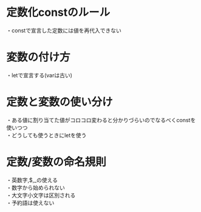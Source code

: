 # 定数化constのルール
・constで宣言した定数には値を再代入できない

# 変数の付け方
・letで宣言する(varは古い)


# 定数と変数の使い分け
・ある値に割り当てた値がコロコロ変わると分かりづらいのでなるべくconstを使いつつ  
・どうしても使うときにletを使う  

# 定数/変数の命名規則
・英数字,$,_の使える  
・数字から始められない  
・大文字小文字は区別される  
・予約語は使えない